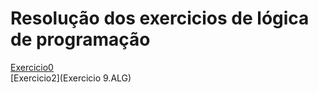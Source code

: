 # Resolução dos exercicios de lógica de programação
[Exercicio0](Exercicio0.txt) <br>
[Exercicio2](Exercicio 9.ALG) <br>
